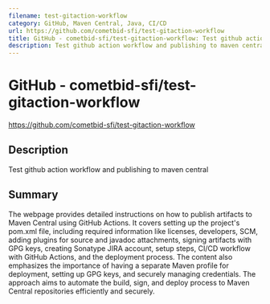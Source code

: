 ```yaml
---
filename: test-gitaction-workflow
category: GitHub, Maven Central, Java, CI/CD
url: https://github.com/cometbid-sfi/test-gitaction-workflow
title: GitHub - cometbid-sfi/test-gitaction-workflow: Test github action workflow and publishing to maven central
description: Test github action workflow and publishing to maven central - cometbid-sfi/test-gitaction-workflow
---
```


# GitHub - cometbid-sfi/test-gitaction-workflow

https://github.com/cometbid-sfi/test-gitaction-workflow

## Description

Test github action workflow and publishing to maven central

## Summary

The webpage provides detailed instructions on how to publish artifacts to Maven Central using GitHub Actions. It covers setting up the project's pom.xml file, including required information like licenses, developers, SCM, adding plugins for source and javadoc attachments, signing artifacts with GPG keys, creating Sonatype JIRA account, setup steps, CI/CD workflow with GitHub Actions, and the deployment process. The content also emphasizes the importance of having a separate Maven profile for deployment, setting up GPG keys, and securely managing credentials. The approach aims to automate the build, sign, and deploy process to Maven Central repositories efficiently and securely.
